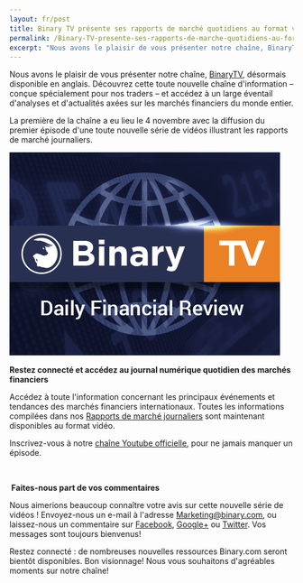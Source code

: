 ```yaml
---
layout: fr/post
title: Binary TV présente ses rapports de marché quotidiens au format vidéo 
permalink: /Binary-TV-presente-ses-rapports-de-marche-quotidiens-au-format-video/ 
excerpt: "Nous avons le plaisir de vous présenter notre chaîne, BinaryTV, désormais disponible en anglais. Découvrez cette toute nouvelle chaîne d'information – conçue spécialement pour nos traders ..."  
---
```



Nous avons le plaisir de vous présenter notre chaîne, [BinaryTV](https://www.binary.com/?l=EN&utm_source=blog&utm_medium=social&utm_content=EN&utm_campaign=whatsnew), désormais disponible en anglais. Découvrez cette toute nouvelle chaîne d'information – conçue spécialement pour nos traders – et accédez à un large éventail d'analyses et d'actualités axées sur les marchés financiers du monde entier.
 
La première de la chaîne a eu lieu le 4 novembre avec la diffusion du premier épisode d'une toute nouvelle série de vidéos illustrant les rapports de marché journaliers. 

![](/images/binarytv-thumbnail-img-.jpg)


**Restez connecté et accédez au journal numérique quotidien des marchés financiers**


Accédez à toute l'information concernant les principaux événements et tendances des marchés financiers internationaux. Toutes les informations compilées dans nos [Rapports de marché journaliers](https://blog.binary.com/fr/binary-tv/?utm_source=blog&utm_medium=social&utm_content=FR&utm_campaign=BinaryTV) sont maintenant disponibles au format vidéo. 


Inscrivez-vous à notre [chaîne Youtube officielle](https://www.youtube.com/playlist?list=PLVJJAiu3lRjYz1XO_yoyIRxgz5zBlQc-g), pour ne jamais manquer un épisode. 

<br>


** Faites-nous part de vos commentaires**

Nous aimerions beaucoup connaître votre avis sur cette nouvelle série de vidéos ! Envoyez-nous un e-mail à l'adresse [Marketing@binary.com](mailto:marketing@binary.com), ou laissez-nous un commentaire sur [Facebook](https://www.facebook.com/binarydotcom), [Google+](https://plus.google.com/106251151552682209951) ou [Twitter](). Vos messages sont toujours bienvenus!  

Restez connecté : de nombreuses nouvelles ressources Binary.com seront bientôt disponibles.
Bon visionnage! Nous vous souhaitons d'agréables moments sur notre chaîne!

